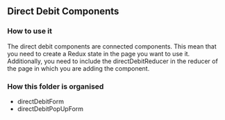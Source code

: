 ## Direct Debit Components

### How to use it

The direct debit components are connected components. This mean that you need to create a Redux state in
the page you want to use it. Additionally, you need to include the directDebitReducer in the reducer of the page
in which you are adding the component.

### How this folder is organised

* directDebitForm
* directDebitPopUpForm

